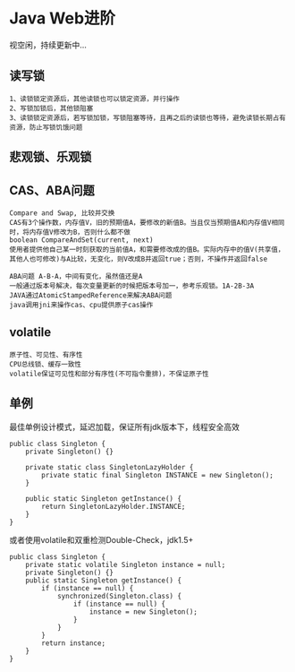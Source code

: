 # Java Web进阶
视空闲，持续更新中...

## 读写锁
    1、读锁锁定资源后，其他读锁也可以锁定资源，并行操作
    2、写锁加锁后，其他锁阻塞
    3、读锁锁定资源后，若写锁加锁，写锁阻塞等待，且再之后的读锁也等待，避免读锁长期占有资源，防止写锁饥饿问题

## 悲观锁、乐观锁

## CAS、ABA问题
    Compare and Swap, 比较并交换
    CAS有3个操作数，内存值V，旧的预期值A，要修改的新值B。当且仅当预期值A和内存值V相同时，将内存值V修改为B，否则什么都不做
    boolean CompareAndSet(current, next)
    使用者提供他自己某一时刻获取的当前值A，和需要修改成的值B。实际内存中的值V(共享值，其他人也可修改)与A比较，无变化，则V改成B并返回true；否则，不操作并返回false

    ABA问题 A-B-A，中间有变化，虽然值还是A
    一般通过版本号解决，每次变量更新的时候把版本号加一，参考乐观锁。1A-2B-3A
    JAVA通过AtomicStampedReference来解决ABA问题
    java调用jni来操作cas、cpu提供原子cas操作

## volatile
    原子性、可见性、有序性
    CPU总线锁、缓存一致性
    volatile保证可见性和部分有序性(不可指令重排)，不保证原子性

## 单例
最佳单例设计模式，延迟加载，保证所有jdk版本下，线程安全高效
    
    public class Singleton {
        private Singleton() {}

        private static class SingletonLazyHolder {
            private static final Singleton INSTANCE = new Singleton();
        }

        public static Singleton getInstance() {
            return SingletonLazyHolder.INSTANCE;
        }
    }

或者使用volatile和双重检测Double-Check，jdk1.5+
    
    public class Singleton {  
        private static volatile Singleton instance = null;  
        private Singleton() {}
        public static Singleton getInstance() {  
            if (instance == null) {  
                synchronized(Singleton.class) {  
                    if (instance == null) {  
                        instance = new Singleton();  
                    }  
                }  
            }  
            return instance;  
        }  
    }







